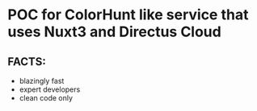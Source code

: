 # POC for ColorHunt like service that uses Nuxt3 and Directus Cloud

## FACTS:
- blazingly fast
- expert developers
- clean code only